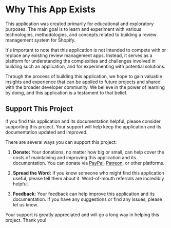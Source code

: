 # Why This App Exists

This application was created primarily for educational and exploratory purposes. The main goal is to learn and experiment with various technologies, methodologies, and concepts related to building a review management system for Shopify.

It's important to note that this application is not intended to compete with or replace any existing review management apps. Instead, it serves as a platform for understanding the complexities and challenges involved in building such an application, and for experimenting with potential solutions.

Through the process of building this application, we hope to gain valuable insights and experience that can be applied to future projects and shared with the broader developer community. We believe in the power of learning by doing, and this application is a testament to that belief.

## Support This Project

If you find this application and its documentation helpful, please consider supporting this project. Your support will help keep the application and its documentation updated and improved.

There are several ways you can support this project:

1. **Donate:** Your donations, no matter how big or small, can help cover the costs of maintaining and improving this application and its documentation. You can donate via [PayPal](https://www.paypal.com), [Patreon](https://www.patreon.com), or other platforms.

2. **Spread the Word:** If you know someone who might find this application useful, please tell them about it. Word-of-mouth referrals are incredibly helpful.

3. **Feedback:** Your feedback can help improve this application and its documentation. If you have any suggestions or find any issues, please let us know.

Your support is greatly appreciated and will go a long way in helping this project. Thank you!
